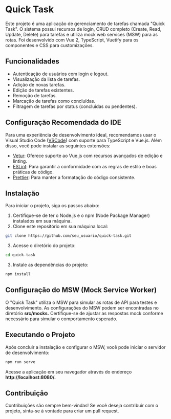 # Quick Task

Este projeto é uma aplicação de gerenciamento de tarefas chamada "Quick Task". O sistema possui recursos de login, CRUD completo (Create, Read, Update, Delete) para tarefas e utiliza mock web services (MSW) para as rotas. Foi desenvolvido com Vue 2, TypeScript, Vuetify para os componentes e CSS para customizações.

## Funcionalidades

- Autenticação de usuários com login e logout.
- Visualização da lista de tarefas.
- Adição de novas tarefas.
- Edição de tarefas existentes.
- Remoção de tarefas.
- Marcação de tarefas como concluídas.
- Filtragem de tarefas por status (concluídas ou pendentes).

## Configuração Recomendada do IDE

Para uma experiência de desenvolvimento ideal, recomendamos usar o Visual Studio Code ([VSCode](https://code.visualstudio.com/)) com suporte para TypeScript e Vue.js. Além disso, você pode instalar as seguintes extensões:

- [Vetur](https://marketplace.visualstudio.com/items?itemName=octref.vetur): Oferece suporte ao Vue.js com recursos avançados de edição e linting.
- [ESLint](https://marketplace.visualstudio.com/items?itemName=dbaeumer.vscode-eslint): Para garantir a conformidade com as regras de estilo e boas práticas de código.
- [Prettier](https://marketplace.visualstudio.com/items?itemName=esbenp.prettier-vscode): Para manter a formatação do código consistente.

## Instalação

Para iniciar o projeto, siga os passos abaixo:

1. Certifique-se de ter o Node.js e o npm (Node Package Manager) instalados em sua máquina.
2. Clone este repositório em sua máquina local:

```sh
git clone https://github.com/seu_usuario/quick-task.git
```

3. Acesse o diretório do projeto:
```sh
cd quick-task
```

3. Instale as dependências do projeto:
```sh
npm install
```

## Configuração do MSW (Mock Service Worker)

O "Quick Task" utiliza o MSW para simular as rotas de API para testes e desenvolvimento. As configurações do MSW podem ser encontradas no diretório **src/mocks.** Certifique-se de ajustar as respostas mock conforme necessário para simular o comportamento esperado.

## Executando o Projeto

Após concluir a instalação e configurar o MSW, você pode iniciar o servidor de desenvolvimento:
```sh
npm run serve
```
Acesse a aplicação em seu navegador através do endereço **http://localhost:8080/.**

## Contribuição

Contribuições são sempre bem-vindas! Se você deseja contribuir com o projeto, sinta-se à vontade para criar um pull request.
